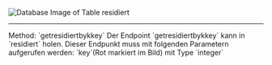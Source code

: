 ![Database Image of Table residiert](../img/getresidiertbykkey.png)

<hr>
Method: `getresidiertbykkey`
Der Endpoint `getresidiertbykkey` kann in `residiert` holen.
Dieser Endpunkt muss mit folgenden Parametern aufgerufen werden:
`key`(Rot markiert im Bild) mit Type `integer`